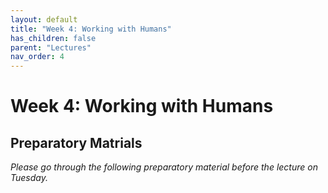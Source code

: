 ```yaml
---
layout: default
title: "Week 4: Working with Humans"
has_children: false
parent: "Lectures"
nav_order: 4
---
```


# Week 4: Working with Humans

## Preparatory Matrials

_Please go through the following preparatory material before the lecture on Tuesday._